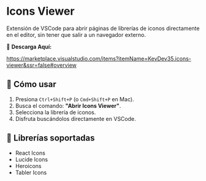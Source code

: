 # Icons Viewer

Extensión de VSCode para abrir páginas de librerías de iconos directamente en el editor, sin tener que salir a un navegador externo.

🔗 **Descarga Aquí:**

https://marketplace.visualstudio.com/items?itemName=KevDev35.icons-viewer&ssr=false#overview

## 🚀 Cómo usar
1. Presiona `Ctrl+Shift+P` (o `Cmd+Shift+P` en Mac).
2. Busca el comando: **"Abrir Icons Viewer"**.
3. Selecciona la librería de iconos.
4. Disfruta buscándolos directamente en VSCode.

## 📌 Librerías soportadas
- React Icons
- Lucide Icons
- Heroicons
- Tabler Icons


